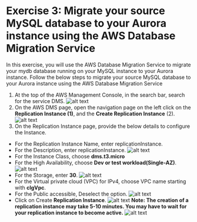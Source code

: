 # Exercise 3: Migrate your source MySQL database to your Aurora instance using the AWS Database Migration Service
In this exercise, you will use the AWS Database Migration Service to migrate your mydb database running on your MySQL instance to your Aurora instance.
Follow the below steps to migrate your source MySQL database to your Aurora instance using the AWS Database Migration Service
1. At the top of the AWS Management Console, in the search bar, search for the service DMS.
![alt text](https://docs-api.cloudlabs.ai/repos/raw.githubusercontent.com/CloudLabsAI-Azure/AustinCC/main/DMS/images/dms.png)
2. On the AWS DMS page, open the navigation page on the left click on the **Replication Instance (1)**, and the **Create Replication Instance** (2).
![alt text](https://docs-api.cloudlabs.ai/repos/raw.githubusercontent.com/CloudLabsAI-Azure/AustinCC/main/DMS/images/replicate.png)
3. On the Replication Instance page, provide the below details to configure the Instance.
+ For the Replication Instance Name, enter replicationInstance.
+ For the Description, enter replicationInstance.
  ![alt text](https://docs-api.cloudlabs.ai/repos/raw.githubusercontent.com/CloudLabsAI-Azure/AustinCC/main/DMS/images/createne.png)
+ For the Instance Class, choose **dms.t3.micro**
+ For the High Availability, choose **Dev or test workload(Single-AZ)**.
![alt text](https://docs-api.cloudlabs.ai/repos/raw.githubusercontent.com/CloudLabsAI-Azure/AustinCC/main/DMS/images/dmst3.png)
+ For the Storage, enter **30**.
  ![alt text](https://docs-api.cloudlabs.ai/repos/raw.githubusercontent.com/CloudLabsAI-Azure/AustinCC/main/DMS/images/storage.png)
+ For the Virtual private cloud (VPC) for IPv4, choose VPC name starting with **clgVpc**.
+ For the Public accessible, Deselect the option.
![alt text](https://docs-api.cloudlabs.ai/repos/raw.githubusercontent.com/CloudLabsAI-Azure/AustinCC/main/DMS/images/ipv4.png)
+ Click on Create **Replication Instance**.
![alt text](https://docs-api.cloudlabs.ai/repos/raw.githubusercontent.com/CloudLabsAI-Azure/AustinCC/main/DMS/images/createrep.png)
**Note: The creation of a replication instance may take 5-10 minutes. You may have to wait for your replication instance to become active.**
  ![alt text](https://docs-api.cloudlabs.ai/repos/raw.githubusercontent.com/CloudLabsAI-Azure/AustinCC/main/DMS/images/active.png)

<question source ="https://raw.githubusercontent.com/Raghukashyap1143/Spektra/main/Interns-Lab-Onboarding-Raghavendra_Prasad_K/Question1.md" />
<question source ="https://raw.githubusercontent.com/Raghukashyap1143/Spektra/main/Interns-Lab-Onboarding-Raghavendra_Prasad_K/Question2.md" />
  










